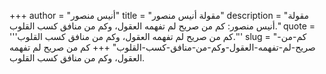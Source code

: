 +++
author = "أنيس منصور"
title = "مقولة أنيس منصور"
description = "مقولة أنيس منصور: كم من صريح لم تفهمه العقول، وكم من منافق كسب القلوب."
quote = '''كم من صريح لم تفهمه العقول، وكم من منافق كسب القلوب.''' 
slug = "كم-من-صريح-لم-تفهمه-العقول-وكم-من-منافق-كسب-القلوب"
+++
كم من صريح لم تفهمه العقول، وكم من منافق كسب القلوب.
